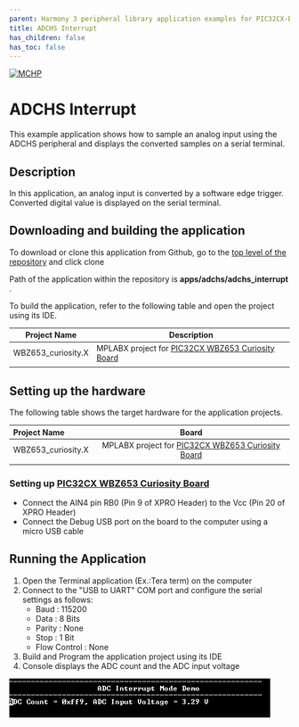 ```yaml
---
parent: Harmony 3 peripheral library application examples for PIC32CX-BZ3 and WBZ653 family
title: ADCHS Interrupt
has_children: false
has_toc: false
---
```


[![MCHP](https://www.microchip.com/ResourcePackages/Microchip/assets/dist/images/logo.png)](https://www.microchip.com)

# ADCHS Interrupt

This example application shows how to sample an analog input using the ADCHS peripheral and displays the converted samples on a serial terminal.

## Description

In this application, an analog input is converted by a software edge trigger. Converted digital value is displayed on the serial terminal.

## Downloading and building the application

To download or clone this application from Github, go to the [top level of the repository](https://github.com/Microchip-MPLAB-Harmony/csp_apps_pic32cxbz6_wbz6) and click clone

Path of the application within the repository is **apps/adchs/adchs_interrupt** .

To build the application, refer to the following table and open the project using its IDE.

| Project Name      | Description                                    |
| ----------------- | ---------------------------------------------- |
| WBZ653_curiosity.X | MPLABX project for [PIC32CX WBZ653 Curiosity Board]() |
|||

## Setting up the hardware

The following table shows the target hardware for the application projects.

| Project Name| Board|
|:---------|:---------:|
| WBZ653_curiosity.X | MPLABX project for [PIC32CX WBZ653 Curiosity Board]() |
|||

### Setting up [PIC32CX WBZ653 Curiosity Board]()

- Connect the AIN4 pin RB0 (Pin 9 of XPRO Header) to the Vcc (Pin 20 of XPRO Header)
- Connect the Debug USB port on the board to the computer using a micro USB cable

## Running the Application

1. Open the Terminal application (Ex.:Tera term) on the computer
2. Connect to the "USB to UART" COM port and configure the serial settings as follows:
    - Baud : 115200
    - Data : 8 Bits
    - Parity : None
    - Stop : 1 Bit
    - Flow Control : None
3. Build and Program the application project using its IDE
4. Console displays the ADC count and the ADC input voltage

![output](images/output_adchs_interrupt.png)